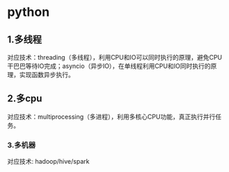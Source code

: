 # python 

## 1.多线程

对应技术：threading（多线程），利用CPU和IO可以同时执行的原理，避免CPU干巴巴等待IO完成；asyncio（异步IO），在单线程利用CPU和IO同时执行的原理，实现函数异步执行。

## 2.多cpu

对应技术：multiprocessing（多进程），利用多核心CPU功能，真正执行并行任务。

### 3.多机器

对应技术: hadoop/hive/spark



